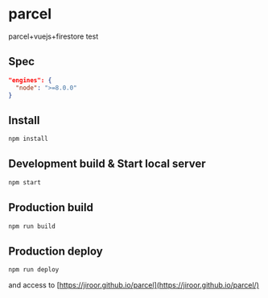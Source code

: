 # parcel

parcel+vuejs+firestore test

## Spec

```json
"engines": {
  "node": ">=8.0.0"
}
```

## Install

```bash
npm install
```

## Development build & Start local server

```bash
npm start
```

## Production build

```bash
npm run build
```

## Production deploy

```bash
npm run deploy
```

and access to [https://jiroor.github.io/parcel](https://jiroor.github.io/parcel/)
